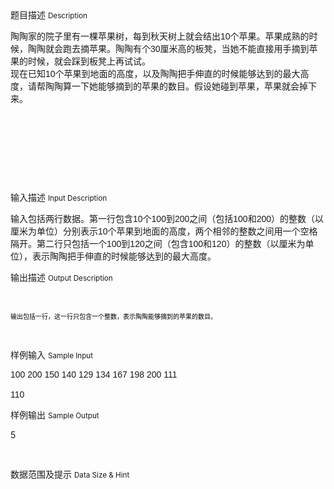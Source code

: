 <div class="panel panel-default">
<div class="area-title">
<span>
题目描述
<small>Description</small>
</span></div>
<div class="panel-body">

<p style=""><span style=""><span style="">陶陶家的院子里有一棵苹果树，每到秋天树上就会结出</span><span style="font-family: DejaVu Serif Condensed,serif;"><span style=""><span style="font-family: Verdana,sans-serif;">10</span></span></span></span><span style=""><span style="">个苹果。苹果成熟的时候，陶陶就会跑去摘苹果。陶陶有个</span><span style="font-family: DejaVu Serif Condensed,serif;"><span style=""><span style="font-family: Verdana,sans-serif;">30</span></span></span></span><span style=""><span style="">厘米高的板凳，当她不能直接用手摘到苹果的时候，就会踩到板凳上再试试。</span></span><span style="font-family: DejaVu Serif Condensed,serif;"><span style=""><span style="font-family: Verdana,sans-serif;"><span style=""><br></span></span></span></span><span style=""><span style="">现在已知</span><span style="font-family: DejaVu Serif Condensed,serif;"><span style=""><span style="font-family: Verdana,sans-serif;">10</span></span></span></span><span style=""><span style="">个苹果到地面的高度，以及陶陶把手伸直的时候能够达到的最大高度，请帮陶陶算一下她能够摘到的苹果的数目。假设她碰到苹果，苹果就会掉下来。</span></span></p>
<p> </p>
<p> </p>
<p style=""> </p>
<p><span style=""><br></span></p>

</div>
</div>

<div class="panel panel-default">
<div class="area-title">
<span>
输入描述
<small>Input Description</small>
</span></div>
<div class="panel-body">
<p style=""><span style=""><span style="">输入</span></span><span style=""><span style="">包括两行数据。第一行包含</span><span style="font-family: DejaVu Serif Condensed,serif;"><span style=""><span style="font-family: Verdana,sans-serif;">10</span></span></span></span><span style=""><span style="">个</span><span style="font-family: DejaVu Serif Condensed,serif;"><span style=""><span style="font-family: Verdana,sans-serif;">100</span></span></span></span><span style=""><span style="">到</span><span style="font-family: DejaVu Serif Condensed,serif;"><span style=""><span style="font-family: Verdana,sans-serif;">200</span></span></span></span><span style=""><span style="">之间（包括</span><span style="font-family: DejaVu Serif Condensed,serif;"><span style=""><span style="font-family: Verdana,sans-serif;">100</span></span></span></span><span style=""><span style="">和</span><span style="font-family: DejaVu Serif Condensed,serif;"><span style=""><span style="font-family: Verdana,sans-serif;">200</span></span></span></span><span style=""><span style="">）的整数（以厘米为单位）分别表示</span><span style="font-family: DejaVu Serif Condensed,serif;"><span style=""><span style="font-family: Verdana,sans-serif;">10</span></span></span></span><span style=""><span style="">个苹果到地面的高度，两个相邻的整数之间用一个空格隔开。第二行只包括一个</span><span style="font-family: DejaVu Serif Condensed,serif;"><span style=""><span style="font-family: Verdana,sans-serif;">100</span></span></span></span><span style=""><span style="">到</span><span style="font-family: DejaVu Serif Condensed,serif;"><span style=""><span style="font-family: Verdana,sans-serif;">120</span></span></span></span><span style=""><span style="">之间（包含</span><span style="font-family: DejaVu Serif Condensed,serif;"><span style=""><span style="font-family: Verdana,sans-serif;">100</span></span></span></span><span style=""><span style="">和</span><span style="font-family: DejaVu Serif Condensed,serif;"><span style=""><span style="font-family: Verdana,sans-serif;">120</span></span></span></span><span style=""><span style="">）的整数（以厘米为单位），表示陶陶把手伸直的时候能够达到的最大高度。</span></span></p>

</div>
</div>
<div  class="panel panel-default">
<div class="area-title">
<span>
输出描述
<small>Output Description</small>
</span></div>
<div class="panel-body">

<p>&nbsp;</p>
<p style="margin-bottom: 0cm;"><span style="color: #000000;"><span style="font-size: x-small;">输出</span></span><span style="color: #000000;"><span style="font-size: x-small;">包括一行，这一行只包含一个整数，表示陶陶能够摘到的苹果的数目。</span></span></p>
<p><span style="font-size: small;"><br /></span></p>

</div>
</div>


<div class="panel panel-default">
<div class="area-title">
<span>
样例输入
<small>Sample Input</small>
</span></div>
<div class="panel-body">
<p style=""><span style="font-family: DejaVu Serif Condensed,serif;"><span style=""><span style=""><span style="font-family: Verdana,sans-serif;">100</span></span></span><span style=""><span style=""><span style="font-family: Verdana,sans-serif;"> 200</span></span></span><span style=""><span style=""><span style="font-family: Verdana,sans-serif;"> 150</span></span></span><span style=""><span style=""><span style="font-family: Verdana,sans-serif;"> 140 </span></span></span><span style=""><span style=""><span style="font-family: Verdana,sans-serif;">129 </span></span></span><span style=""><span style=""><span style="font-family: Verdana,sans-serif;">134 </span></span></span><span style=""><span style=""><span style="font-family: Verdana,sans-serif;">167 </span></span></span><span style=""><span style=""><span style="font-family: Verdana,sans-serif;">198</span></span></span><span style=""><span style=""><span style="font-family: Verdana,sans-serif;"> 200</span></span></span><span style=""><span style=""><span style="font-family: Verdana,sans-serif;"> 111</span></span></span><span style=""><span style="font-family: Verdana,sans-serif;"><span style=""><br><br></span></span></span><span style=""><span style=""><span style="font-family: Verdana,sans-serif;">110</span></span></span></span></p>

</div>
</div>

<div class="panel panel-default">
<div class="area-title">
<span>
样例输出
<small>Sample Output</small>
</span></div>
<div class="panel-body">
<p>5</p>
<p><span style="font-family: 'Times New Roman'; font-variant: normal; font-weight: normal;"><br></span></p>

</div>
</div>

<div class="panel panel-default">
<div class="area-title">
<span>
数据范围及提示
<small>Data Size & Hint</small>
</span></div>
<div class="panel-body">

</div>
</div>
